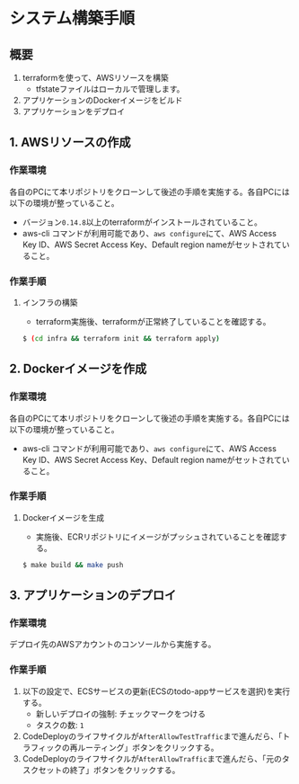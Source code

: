 
# システム構築手順
## 概要
1. terraformを使って、AWSリソースを構築
   - tfstateファイルはローカルで管理します。
2. アプリケーションのDockerイメージをビルド
3. アプリケーションをデプロイ

## 1. AWSリソースの作成
### 作業環境
各自のPCにて本リポジトリをクローンして後述の手順を実施する。各自PCには以下の環境が整っていること。
- バージョン`0.14.8`以上のterraformがインストールされていること。
- aws-cli コマンドが利用可能であり、`aws configure`にて、AWS Access Key ID、AWS Secret Access Key、Default region nameがセットされていること。

### 作業手順
1. インフラの構築
   - terraform実施後、terraformが正常終了していることを確認する。

    ```sh
    $ (cd infra && terraform init && terraform apply)
    ```

## 2. Dockerイメージを作成
### 作業環境
各自のPCにて本リポジトリをクローンして後述の手順を実施する。各自PCには以下の環境が整っていること。
- aws-cli コマンドが利用可能であり、`aws configure`にて、AWS Access Key ID、AWS Secret Access Key、Default region nameがセットされていること。

### 作業手順
1. Dockerイメージを生成
    - 実施後、ECRリポジトリにイメージがプッシュされていることを確認する。

    ```sh
    $ make build && make push
    ```

## 3. アプリケーションのデプロイ
### 作業環境
デプロイ先のAWSアカウントのコンソールから実施する。

### 作業手順
1. 以下の設定で、ECSサービスの更新(ECSのtodo-appサービスを選択)を実行する。
    - 新しいデプロイの強制: チェックマークをつける
    - タスクの数: `1`
2. CodeDeployのライフサイクルが`AfterAllowTestTraffic`まで進んだら、「トラフィックの再ルーティング」ボタンをクリックする。
3. CodeDeployのライフサイクルが`AfterAllowTraffic`まで進んだら、「元のタスクセットの終了」ボタンをクリックする。

